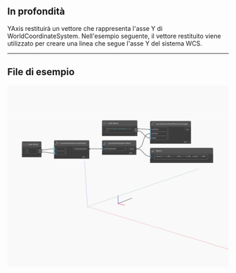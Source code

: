 ## In profondità
YAxis restituirà un vettore che rappresenta l'asse Y di WorldCoordinateSystem. Nell'esempio seguente, il vettore restituito viene utilizzato per creare una linea che segue l'asse Y del sistema WCS.
___
## File di esempio

![YAxis](./Autodesk.DesignScript.Geometry.CoordinateSystem.YAxis_img.jpg)

